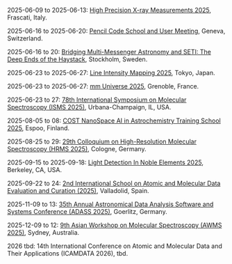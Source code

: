 2025-06-09 to 2025-06-13: [High Precision X-ray Measurements 2025](https://hpxm2025.br/ "HPXM 2025 focuses on high-precision X-ray measurements, exploring astrophysical and laboratory applications. Topics include X-ray spectroscopy, detector calibration, and synchrotron techniques. Discussions cover advancements in X-ray telescopes and particle physics experiments."), Frascati, Italy.

2025-06-16 to 2025-06-20: [Pencil Code School and User Meeting](https://www.pencil-code.nordita.org/ "The school and meeting focus on the Pencil Code, a tool for astrophysical simulations. Topics include magnetohydrodynamics, stellar dynamics, and numerical methods. Discussions cover applications in cosmology and star formation, emphasizing computational astrophysics."), Geneva, Switzerland.

2025-06-16 to 20: [Bridging Multi-Messenger Astronomy and SETI: The Deep Ends of the Haystack](https://indico.cern.ch/event/1411048/ "The workshop bridges multi-messenger astronomy and SETI, exploring signals from cosmic sources. Topics include gravitational waves, neutrinos, and radio signals. Discussions cover detection techniques and implications for astrophysics and extraterrestrial intelligence, emphasizing interdisciplinary approaches."), Stockholm, Sweden.

2025-06-23 to 2025-06-27: [Line Intensity Mapping 2025](https://indico.cern.ch/event/1411011/ "LIM25 explores line intensity mapping, focusing on cosmological probes. Topics include 21cm mapping, CO lines, and large-scale structure. Discussions cover observational strategies and theoretical models, advancing precision cosmology with upcoming surveys."), Tokyo, Japan.

2025-06-23 to 2025-06-27: [mm Universe 2025](https://indico.cern.ch/event/1411039/ "mm Universe 2025 explores millimeter-wave cosmology, focusing on cosmic microwave background and galaxy clusters. Topics include CMB polarization, Sunyaev-Zel’dovich effect, and instrumental advancements. Discussions cover data from Planck and future experiments, advancing cosmological parameter estimation."), Grenoble, France.

2025-06-23 to 27: [78th International Symposium on Molecular Spectroscopy (ISMS 2025)](https://isms.illinois.edu "ISMS 2025 focuses on molecular spectroscopy, covering rotational, vibrational, and electronic spectroscopy. Topics include molecular structure, astrophysical molecules, and applications in chemical physics and atmospheric science, emphasizing experimental and computational spectroscopic techniques."), Urbana-Champaign, IL, USA.

2025-08-05 to 08: [COST NanoSpace AI in Astrochemistry Training School 2025](https://ocamm.fi/event/cost-nanospace-ai-in-astrochemistry-training-school-2025/ "This training school focuses on AI in astrochemistry, covering machine learning for molecular spectroscopy, reaction networks, and interstellar chemistry. Topics include applications in exoplanet atmospheres and star formation, emphasizing AI-driven computational astrochemistry research."), Espoo, Finland.

2025-08-25 to 29: [29th Colloquium on High-Resolution Molecular Spectroscopy (HRMS 2025)](https://hrms2025.astro.uni-koeln.de/ "HRMS 2025 focuses on high-resolution molecular spectroscopy, covering vibrational and rotational spectra, and quantum chemistry. Topics include applications in astrophysics, atmospheric chemistry, and molecular dynamics, emphasizing precise spectroscopic techniques for molecular structure analysis."), Cologne, Germany.

2025-09-15 to 2025-09-18: [Light Detection In Noble Elements 2025](https://lidine2025.lbl.gov/ "LIDINE 2025 focuses on light detection in noble elements, exploring detector technologies. Topics include scintillation, electroluminescence, and photodetector systems. Discussions cover applications in dark matter searches and neutrino experiments, advancing detection techniques."), Berkeley, CA, USA.

2025-09-22 to 24: [2nd International School on Atomic and Molecular Data Evaluation and Curation (2025)](https://eventos.uva.es/129130/detail/2nd-international-school-on-atomic-and-molecular-data-evaluation-and-curation.html "This school focuses on atomic and molecular data curation, covering spectral databases, collision data, and plasma modeling. Topics include applications in astrophysics, fusion, and plasma diagnostics, emphasizing computational and experimental methods for accurate data evaluation."), Valladolid, Spain.

2025-11-09 to 13: [35th Annual Astronomical Data Analysis Software and Systems Conference (ADASS 2025)](https://adass.org "ADASS 2025 focuses on astronomical data analysis, covering data processing, visualization, and machine learning. Topics include applications in astrophysics, cosmology, and telescope data management, emphasizing computational tools and algorithms for analyzing large-scale astronomical datasets."), Goerlitz, Germany.

2025-12-09 to 12: [9th Asian Workshop on Molecular Spectroscopy (AWMS 2025)](https://awms-meeting.org/2025/ "AWMS 2025 explores molecular spectroscopy, covering vibrational, rotational, and electronic spectra. Topics include applications in atmospheric chemistry, astrophysics, and materials science, emphasizing experimental and computational techniques for high-resolution molecular structure and dynamics analysis."), Sydney, Australia.

2026 tbd: 14th International Conference on Atomic and Molecular Data and Their Applications (ICAMDATA 2026), tbd.

